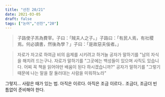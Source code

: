 ```yaml
---
title: "선진 20/21"
date: 2021-03-05
draft: false
tags: ["논어","선진","20"]
---
```


> 子路使子羔為費宰。子曰：「賊夫人之子。」子路曰：「有民人焉，有社稷焉。何必讀書，然後為學？」子曰：「是故惡夫佞者。」

> 자로가 자고로 하여금 비의 읍제를 시키려고 하거늘 공자가 말하기를 "남의 자식을 해치려 드는구나. 자로가 말하기를 "그곳에는 백성들이 있으며 사직도 있습니다. 어찌 꼭 책을 읽어야만 배움이 된다 하시겠습니까?" 공자가 말하기를 "그렇기 때문에 나는 말을 잘 둘러대는 사람을 미워하노라"

그렇지... 사람은 때가 있는 법. 아직은 이르다. 아직은 조금 이르다.. 조금더, 조금더 빈틈없이 준비해야 한다.
